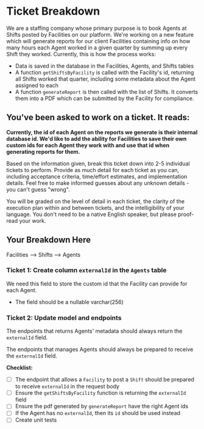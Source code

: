 # Ticket Breakdown

We are a staffing company whose primary purpose is to book Agents at Shifts posted by Facilities on our platform. We're working on a new feature which will generate reports for our client Facilities containing info on how many hours each Agent worked in a given quarter by summing up every Shift they worked. Currently, this is how the process works:

- Data is saved in the database in the Facilities, Agents, and Shifts tables
- A function `getShiftsByFacility` is called with the Facility's id, returning all Shifts worked that quarter, including some metadata about the Agent assigned to each
- A function `generateReport` is then called with the list of Shifts. It converts them into a PDF which can be submitted by the Facility for compliance.

## You've been asked to work on a ticket. It reads:

**Currently, the id of each Agent on the reports we generate is their internal database id. We'd like to add the ability for Facilities to save their own custom ids for each Agent they work with and use that id when generating reports for them.**


Based on the information given, break this ticket down into 2-5 individual tickets to perform. Provide as much detail for each ticket as you can, including acceptance criteria, time/effort estimates, and implementation details. Feel free to make informed guesses about any unknown details - you can't guess "wrong".


You will be graded on the level of detail in each ticket, the clarity of the execution plan within and between tickets, and the intelligibility of your language. You don't need to be a native English speaker, but please proof-read your work.

## Your Breakdown Here

Facilities --> Shifts --> Agents

### Ticket 1: Create column `externalId` in the `Agents` table

We need this field to store the custom id that the Facility can provide for each Agent.

* The field should be a nullable varchar(256)

### Ticket 2: Update model and endpoints

The endpoints that returns Agents' metadata should always return the `externalId` field.

The endpoints that manages Agents should always be prepared to receive the `externalId` field.

**Checklist:**

- [ ] The endpoint that allows a `Facility` to post a `Shift` should be prepared to receive `externalId` in the request body
- [ ] Ensure the `getShiftsByFacility` function is returning the `externalId` field
- [ ] Ensure the pdf generated by `generateReport` have the right Agent ids
- [ ] If the Agent has no `externalId`, then its `id` should be used instead
- [ ] Create unit tests
